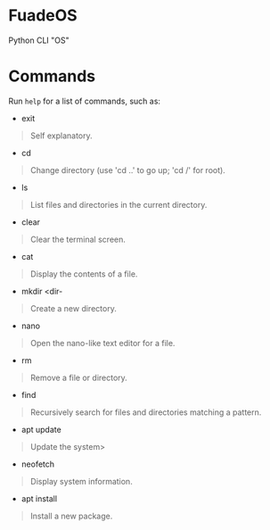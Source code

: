 # FuadeOS
Python CLI "OS"

# Commands
Run `help` for a list of commands, such as:
- exit                     
> Self explanatory.
- cd <dir>
> Change directory (use 'cd ..' to go up; 'cd /' for root).
- ls
> List files and directories in the current directory.
- clear
> Clear the terminal screen.
- cat <file>
> Display the contents of a file.
- mkdir <dir-
> Create a new directory.
- nano <file>
> Open the nano-like text editor for a file.
- rm <target>
> Remove a file or directory.
- find <pattern>
> Recursively search for files and directories matching a pattern.
- apt update
> Update the system>
- neofetch
> Display system information.
- apt install <package>
> Install a new package.

